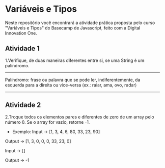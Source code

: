 # Variáveis e Tipos

Neste repositório você encontrará a atividade prática proposta pelo curso "Variáveis e Tipos" do Basecamp de Javascript, feito com  a Digital Innovation One.
## Atividade 1

1.Verifique, de duas maneiras diferentes entre si, se uma String é um palíndromo.
___
Palíndromo: frase ou palavra que se pode ler, indiferentemente, da esquerda para a direita ou vice-versa (ex.: raiar, ama, ovo, radar)
___
## Atividade 2

2.Troque todos os elementos pares e diferentes de zero de um array pelo número 0. Se o array for vazio, retorne -1.

- Exemplo: Input -> [1, 3, 4, 6, 80, 33, 23, 90]

Output -> [1, 3, 0, 0, 0, 33, 23, 0]

Input -> []

Output -> -1